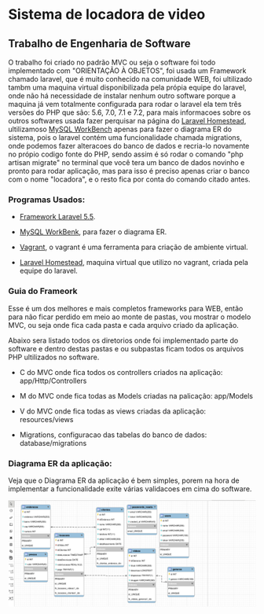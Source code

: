 # Sistema de locadora de video

## Trabalho de Engenharia de Software

O trabalho foi criado no padrão MVC ou seja o software foi todo implementado com "ORIENTAÇÃO À OBJETOS", foi usada um Framework chamado laravel, que é muito conhecido na comunidade WEB, foi ultilizado tambm uma maquina virtual disponibilizada pela própia equipe do laravel, onde não há necessidade de instalar nenhum outro software porque a maquina já vem totalmente configurada para rodar o laravel ela tem três versões do PHP que são: 5.6, 7.0, 7.1 e 7.2, para mais informacoes sobre os outros softwares usada fazer perquisar na página do [Laravel Homestead](https://laravel.com/docs/5.5/homestead), ultilizamoso [MySQL WorkBench](https://www.mysql.com/products/workbench/) apenas para fazer o diagrama ER do sistema, pois o laravel contém uma funcionalidade chamada migrations, onde podemos fazer alteracoes do banco de dados e recria-lo novamente no própio codigo fonte do PHP, sendo assim é só rodar o comando "php artisan migrate" no terminal que você tera um banco de dados novinho e pronto para rodar aplicação, mas para isso é preciso apenas criar o banco com o nome "locadora", e o resto fica por conta do comando citado antes.

### Programas Usados:

- [Framework Laravel 5.5](https://laravel.com/docs/5.5).

- [MySQL WorkBenk](https://www.mysql.com/products/workbench/), para fazer o diagrama ER.

- [Vagrant](https://www.vagrantup.com/), o vagrant é uma ferramenta para criação de ambiente virtual.

- [Laravel Homestead](https://laravel.com/docs/5.5/homestead), maquina virtual que utilizo no vagrant, criada pela equipe do laravel.

### Guia do Frameork

Esse é um dos melhores e mais completos frameworks para WEB, então para não ficar perdido em meio ao monte de pastas, vou mostrar o modelo MVC, ou seja onde fica cada pasta e cada arquivo criado da aplicação.

Abaixo sera listado todos os diretorios onde foi implementado parte do software e dentro destas pastas e ou subpastas ficam todos os arquivos PHP ultilizados no software.

- C do MVC onde fica todos os controllers criados na aplicação: app/Http/Controllers
- M do MVC onde fica todas as Models criadas na palicação: app/Models
- V do MVC onde fica todas as views criadas da aplicação: resources/views

- Migrations, configuracao das tabelas do banco de dados: database/migrations


### Diagrama ER da aplicação:

Veja que o Diagrama ER da aplicação é bem simples, porem na hora de implementar a funcionalidade exite várias validacoes em cima do software.

![Alt text](ER_ORIGINAL.png?raw=true "Title")

